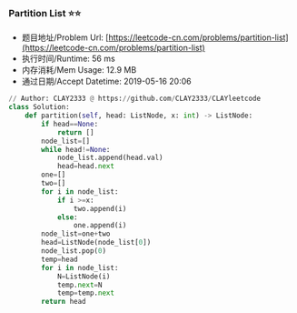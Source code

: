 
### Partition List :star::star:
- 题目地址/Problem Url: [https://leetcode-cn.com/problems/partition-list](https://leetcode-cn.com/problems/partition-list)
- 执行时间/Runtime: 56 ms 
- 内存消耗/Mem Usage: 12.9 MB
- 通过日期/Accept Datetime: 2019-05-16 20:06
```python
// Author: CLAY2333 @ https://github.com/CLAY2333/CLAYleetcode
class Solution:
    def partition(self, head: ListNode, x: int) -> ListNode:
        if head==None:
            return []
        node_list=[]
        while head!=None:
            node_list.append(head.val)
            head=head.next
        one=[]
        two=[]
        for i in node_list:
            if i >=x:
                two.append(i)
            else:
                one.append(i)
        node_list=one+two
        head=ListNode(node_list[0])
        node_list.pop(0)
        temp=head
        for i in node_list:
            N=ListNode(i)
            temp.next=N
            temp=temp.next
        return head

```
